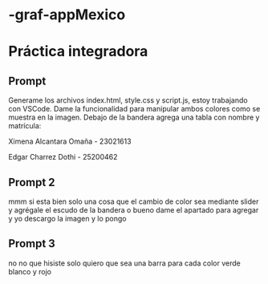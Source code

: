 # -graf-appMexico
# Práctica integradora
## Prompt

Generame los archivos index.html, style.css y script.js, estoy trabajando con VSCode. Dame la funcionalidad para manipular ambos colores como se muestra en la imagen. Debajo de la bandera agrega una tabla con nombre y matrícula:

Ximena Alcantara Omaña - 23021613

Edgar Charrez Dothi - 25200462

## Prompt 2
mmm si esta bien solo una cosa que el cambio de color sea mediante slider y agrégale el escudo de la bandera o bueno dame el apartado para agregar y yo descargo la imagen y lo pongo

## Prompt 3
no no que hisiste solo quiero que sea una barra para cada color verde blanco y rojo
